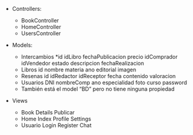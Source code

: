 - Controllers:
    + BookController
    + HomeController
    + UsersController

- Models:
    + Intercambios
        *id
        idLibro
        fechaPublicacion
        precio
        idComprador
        idVendedor
        estado
        descripcion
        fechaRealizacion
    + Libros
        id
        nombre
        materia
        ano
        editorial
        imagen
    + Resenas
        id
        idRedactor
        idReceptor
        fecha
        contenido
        valoracion
    + Usuarios
        DNI
        nombreComp
        ano
        especialidad
        foto
        curso
        password
    + También está el model “BD” pero no tiene ninguna propiedad

- Views
    + Book 
        Details
        Publicar
    + Home
        Index
        Profile
        Settings
    + Usuario
        Login
        Register
        Chat
